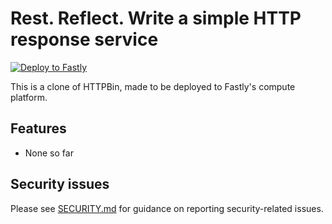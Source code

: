 # Rest. Reflect. Write a simple HTTP response service

[![Deploy to Fastly](https://deploy.edgecompute.app/button)](https://deploy.edgecompute.app/deploy)

This is a clone of HTTPBin, made to be deployed to Fastly's compute platform.

## Features

- None so far

## Security issues

Please see [SECURITY.md](SECURITY.md) for guidance on reporting security-related issues.
